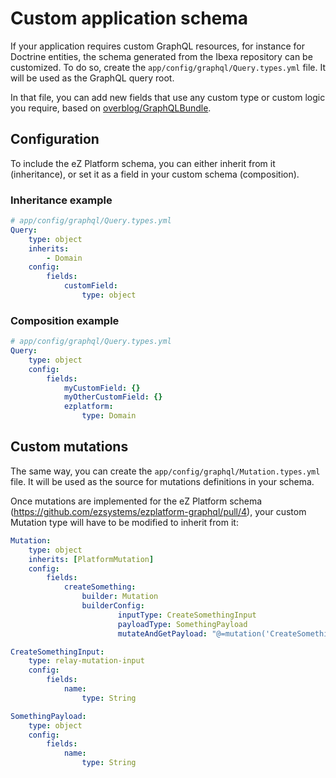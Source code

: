 # Custom application schema

If your application requires custom GraphQL resources, for instance for Doctrine entities, the schema generated from the Ibexa repository can be customized. To do so, create the `app/config/graphql/Query.types.yml` file. It will be used as the GraphQL query root.

In that file, you can add new fields that use any custom type or custom logic you require, based
on [overblog/GraphQLBundle](https://github.com/overblog/GraphQLBundle).

## Configuration

To include the eZ Platform schema, you can either inherit from it (inheritance), or set it as a field in your custom schema (composition).

### Inheritance example

```yaml
# app/config/graphql/Query.types.yml
Query:
    type: object
    inherits:
        - Domain
    config:
        fields:
            customField:
                type: object
```

### Composition example

```yaml
# app/config/graphql/Query.types.yml
Query:
    type: object
    config:
        fields:
            myCustomField: {}
            myOtherCustomField: {}
            ezplatform:
                type: Domain
```

## Custom mutations
The same way, you can create the `app/config/graphql/Mutation.types.yml` file. It will be used as the source for mutations definitions in your schema.

Once mutations are implemented for the eZ Platform schema (https://github.com/ezsystems/ezplatform-graphql/pull/4), your custom Mutation type will have to be modified to inherit from it:

```yaml
Mutation:
    type: object
    inherits: [PlatformMutation]
    config:
        fields:
            createSomething:
                builder: Mutation
                builderConfig:
                        inputType: CreateSomethingInput
                        payloadType: SomethingPayload
                        mutateAndGetPayload: "@=mutation('CreateSomething', [value])"

CreateSomethingInput:
    type: relay-mutation-input
    config:
        fields:
            name:
                type: String

SomethingPayload:
    type: object
    config:
        fields:
            name:
                type: String

```
